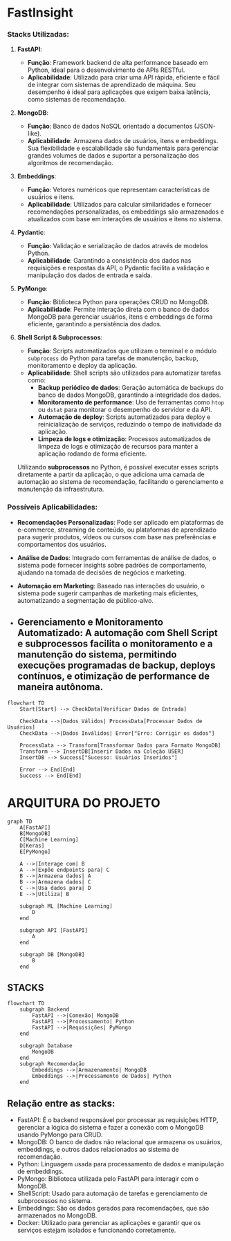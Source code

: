 # FastInsight

### Stacks Utilizadas:

1. **FastAPI**:
   - **Função**: Framework backend de alta performance baseado em Python, ideal para o desenvolvimento de APIs RESTful.
   - **Aplicabilidade**: Utilizado para criar uma API rápida, eficiente e fácil de integrar com sistemas de aprendizado de máquina. Seu desempenho é ideal para aplicações que exigem baixa latência, como sistemas de recomendação.

2. **MongoDB**:
   - **Função**: Banco de dados NoSQL orientado a documentos (JSON-like).
   - **Aplicabilidade**: Armazena dados de usuários, itens e embeddings. Sua flexibilidade e escalabilidade são fundamentais para gerenciar grandes volumes de dados e suportar a personalização dos algoritmos de recomendação.

3. **Embeddings**:
   - **Função**: Vetores numéricos que representam características de usuários e itens.
   - **Aplicabilidade**: Utilizados para calcular similaridades e fornecer recomendações personalizadas, os embeddings são armazenados e atualizados com base em interações de usuários e itens no sistema.

4. **Pydantic**:
   - **Função**: Validação e serialização de dados através de modelos Python.
   - **Aplicabilidade**: Garantindo a consistência dos dados nas requisições e respostas da API, o Pydantic facilita a validação e manipulação dos dados de entrada e saída.

5. **PyMongo**:
   - **Função**: Biblioteca Python para operações CRUD no MongoDB.
   - **Aplicabilidade**: Permite interação direta com o banco de dados MongoDB para gerenciar usuários, itens e embeddings de forma eficiente, garantindo a persistência dos dados.

6. **Shell Script & Subprocessos**:
   - **Função**: Scripts automatizados que utilizam o terminal e o módulo `subprocess` do Python para tarefas de manutenção, backup, monitoramento e deploy da aplicação.
   - **Aplicabilidade**: Shell scripts são utilizados para automatizar tarefas como:
     - **Backup periódico de dados**: Geração automática de backups do banco de dados MongoDB, garantindo a integridade dos dados.
     - **Monitoramento de performance**: Uso de ferramentas como `htop` ou `dstat` para monitorar o desempenho do servidor e da API.
     - **Automação de deploy**: Scripts automatizados para deploy e reinicialização de serviços, reduzindo o tempo de inatividade da aplicação.
     - **Limpeza de logs e otimização**: Processos automatizados de limpeza de logs e otimização de recursos para manter a aplicação rodando de forma eficiente.

   Utilizando **subprocessos** no Python, é possível executar esses scripts diretamente a partir da aplicação, o que adiciona uma camada de automação ao sistema de recomendação, facilitando o gerenciamento e manutenção da infraestrutura.

### Possíveis Aplicabilidades:

- **Recomendações Personalizadas**: Pode ser aplicado em plataformas de e-commerce, streaming de conteúdo, ou plataformas de aprendizado para sugerir produtos, vídeos ou cursos com base nas preferências e comportamentos dos usuários.

- **Análise de Dados**: Integrado com ferramentas de análise de dados, o sistema pode fornecer insights sobre padrões de comportamento, ajudando na tomada de decisões de negócios e marketing.

- **Automação em Marketing**: Baseado nas interações do usuário, o sistema pode sugerir campanhas de marketing mais eficientes, automatizando a segmentação de público-alvo.

- **Gerenciamento e Monitoramento Automatizado**: A automação com Shell Script e subprocessos facilita o monitoramento e a manutenção do sistema, permitindo execuções programadas de backup, deploys contínuos, e otimização de performance de maneira autônoma.
  - 
```mermaid
flowchart TD
    Start[Start] --> CheckData[Verificar Dados de Entrada]
    
    CheckData -->|Dados Válidos| ProcessData[Processar Dados de Usuários]
    CheckData -->|Dados Inválidos| Error["Erro: Corrigir os dados"]

    ProcessData --> Transform[Transformar Dados para Formato MongoDB]
    Transform --> InsertDB[Inserir Dados na Coleção USER]
    InsertDB --> Success["Sucesso: Usuários Inseridos"]
    
    Error --> End[End]
    Success --> End[End]

```


# ARQUITURA DO PROJETO
```mermaid
graph TD
    A[FastAPI]
    B[MongoDB]
    C[Machine Learning]
    D[Keras]
    E[PyMongo]

    A -->|Interage com| B
    A -->|Expõe endpoints para| C
    B -->|Armazena dados| A
    B -->|Armazena dados| C
    C -->|Usa dados para| D
    E -->|Utiliza| B

    subgraph ML [Machine Learning]
        D
    end

    subgraph API [FastAPI]
        A
    end

    subgraph DB [MongoDB]
        B
    end

```
## STACKS
```mermaid
flowchart TD
    subgraph Backend
        FastAPI -->|Conexão| MongoDB
        FastAPI -->|Processamento| Python
        FastAPI -->|Requisições| PyMongo
    end

    subgraph Database
        MongoDB
    end
    subgraph Recomendação
        Embeddings -->|Armazenamento| MongoDB
        Embeddings -->|Processamento de Dados| Python
    end

```

## Relação entre as stacks:
* FastAPI: É o backend responsável por processar as requisições HTTP, gerenciar a lógica do sistema e fazer a conexão com o MongoDB usando PyMongo para CRUD.
* MongoDB: O banco de dados não relacional que armazena os usuários, embeddings, e outros dados relacionados ao sistema de recomendação.
* Python: Linguagem usada para processamento de dados e manipulação de embeddings.
* PyMongo: Biblioteca utilizada pelo FastAPI para interagir com o MongoDB.
* ShellScript: Usado para automação de tarefas e gerenciamento de subprocessos no sistema.
* Embeddings: São os dados gerados para recomendações, que são armazenados no MongoDB.
* Docker: Utilizado para gerenciar as aplicações e garantir que os serviços estejam isolados e funcionando corretamente.